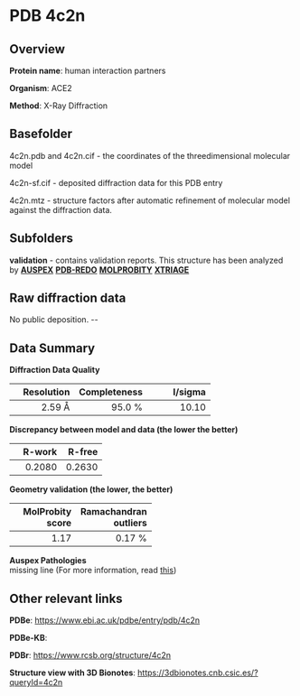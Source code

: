 # PDB 4c2n

## Overview

**Protein name**: human interaction partners

**Organism**: ACE2

**Method**: X-Ray Diffraction



## Basefolder

4c2n.pdb and 4c2n.cif - the coordinates of the threedimensional molecular model

4c2n-sf.cif - deposited diffraction data for this PDB entry

4c2n.mtz - structure factors after automatic refinement of molecular model against the diffraction data.

## Subfolders





**validation** - contains validation reports. This structure has been analyzed by [**AUSPEX**](https://github.com/thorn-lab/coronavirus_structural_task_force/tree/master/pdb/human_interaction_partners/ACE2/4c2n/validation/auspex) [**PDB-REDO**](https://github.com/thorn-lab/coronavirus_structural_task_force/tree/master/pdb/human_interaction_partners/ACE2/4c2n/validation/pdb-redo) [**MOLPROBITY**](https://github.com/thorn-lab/coronavirus_structural_task_force/tree/master/pdb/human_interaction_partners/ACE2/4c2n/validation/molprobity) [**XTRIAGE**](https://github.com/thorn-lab/coronavirus_structural_task_force/blob/master/pdb/human_interaction_partners/ACE2/4c2n/validation/Xtriage_output.log)  



## Raw diffraction data

No public deposition. --<br> 

## Data Summary
**Diffraction Data Quality**

|   | Resolution | Completeness| I/sigma |
|---|-------------:|----------------:|--------------:|
|   |2.59 Å|95.0  %|<img width=50/>10.10|

**Discrepancy between model and data (the lower the better)**

|   | **R-work**| **R-free**   
|---|-------------:|----------------:|           
||  0.2080|  0.2630|

**Geometry validation (the lower, the better)**

|   |**MolProbity<br>score**| **Ramachandran<br>outliers** 
|---|-------------:|----------------:|
||  1.17|  0.17 %|

**Auspex Pathologies**<br> missing line (For more information, read [this](https://github.com/thorn-lab/coronavirus_structural_task_force/blob/master/pdb/human_interaction_partners/ACE2/4c2n/validation/auspex/4c2n_auspex_comments.txt))

 



## Other relevant links 
**PDBe**:  https://www.ebi.ac.uk/pdbe/entry/pdb/4c2n

**PDBe-KB**:  
 
**PDBr**: https://www.rcsb.org/structure/4c2n 

**Structure view with 3D Bionotes**: https://3dbionotes.cnb.csic.es/?queryId=4c2n

